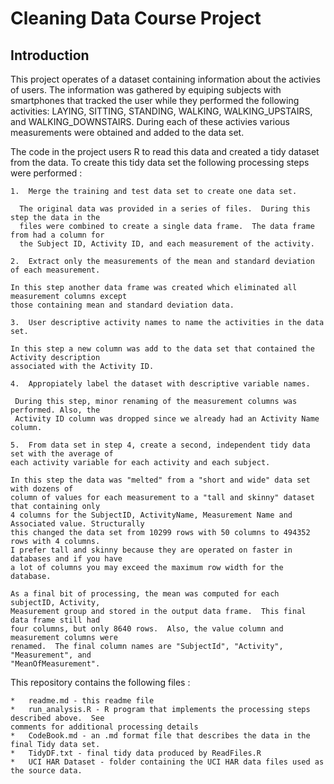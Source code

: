 Cleaning Data Course Project
============================

Introduction
------------

This project operates of a dataset containing information about the activies of users.  The information was gathered by equiping subjects with smartphones that tracked the user while they performed the following activities: LAYING, SITTING, STANDING, WALKING, WALKING_UPSTAIRS, and WALKING_DOWNSTAIRS.  During each of these activies various measurements were obtained and added to the data set.

The code in the project users R to read this data and created a tidy dataset from the data.  To create this tidy data set the following processing steps were performed :

	1.	Merge the training and test data set to create one data set.

	  The original data was provided in a series of files.  During this step the data in the 
	  files were combined to create a single data frame.  The data frame from had a column for 
	  the Subject ID, Activity ID, and each measurement of the activity. 
	
	2.	Extract only the measurements of the mean and standard deviation of each measurement.

	In this step another data frame was created which eliminated all measurement columns except 
	those containing mean and standard deviation data.
	
	3.	User descriptive activity names to name the activities in the data set.  
	
	In this step a new column was add to the data set that contained the Activity description 
	associated with the Activity ID.
	
	4.	Appropiately label the dataset with descriptive variable names.
	
	 During this step, minor renaming of the measurement columns was performed. Also, the 
	 Activity ID column was dropped since we already had an Activity Name column.
	
	5. 	From data set in step 4, create a second, independent tidy data set with the average of 
	each activity variable for each activity and each subject.
	
	In this step the data was "melted" from a "short and wide" data set with dozens of 
	column of values for each measurement to a "tall and skinny" dataset that containing only 
	4 columns for the SubjectID, ActivityName, Measurement Name and Associated value. Structurally 
	this changed the data set from 10299 rows with 50 columns to 494352 rows with 4 columns.  
	I prefer tall and skinny because they are operated on faster in databases and if you have 
	a lot of columns you may exceed the maximum row width for the database.  

	As a final bit of processing, the mean was computed for each subjectID, Activity, 
	Measurement group and stored in the output data frame.  This final data frame still had 
	four columns, but only 8640 rows.  Also, the value column and measurement columns were 
	renamed.  The final column names are "SubjectId", "Activity", "Measurement", and 
	"MeanOfMeasurement".


 
This repository contains the following files :

	*	readme.md - this readme file
	*	run_analysis.R - R program that implements the processing steps described above.  See 
	comments for additional processing details
	*	CodeBook.md - an .md format file that describes the data in the final Tidy data set.
	*	TidyDF.txt - final tidy data produced by ReadFiles.R
	*	UCI HAR Dataset - folder containing the UCI HAR data files used as the source data.

